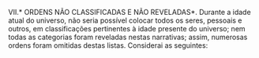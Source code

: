 ﻿VII.* ORDENS NÃO CLASSIFICADAS E NÃO REVELADAS*. Durante a idade atual do universo, não seria possível colocar todos os seres, pessoais e  outros, em classificações pertinentes à idade presente do universo; nem todas as categorias foram reveladas nestas narrativas; assim, numerosas ordens foram omitidas destas listas. Considerai as seguintes: